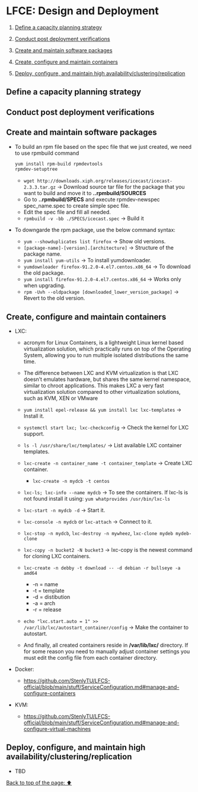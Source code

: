 # LFCE: Design and Deployment

1. [Define a capacity planning strategy](https://github.com/StenlyTU/LFCE-official/blob/main/stuff/LFCE_DesignandDeployment.md#Define-a-capacity-planning-strategy)

2. [Conduct post deployment verifications](https://github.com/StenlyTU/LFCE-official/blob/main/stuff/LFCE_DesignandDeployment.md#Conduct-post-deployment-verifications)

3. [Create and maintain software packages](https://github.com/StenlyTU/LFCE-official/blob/main/stuff/LFCE_DesignandDeployment.md#Create-and-maintain-software-packages)

4. [Create, configure and maintain containers](https://github.com/StenlyTU/LFCE-official/blob/main/stuff/LFCE_DesignandDeployment.md#Create,-configure-and-maintain-containers)

4. [Deploy, configure, and maintain high availability/clustering/replication](https://github.com/StenlyTU/LFCE-official/blob/main/stuff/LFCE_DesignandDeployment.md#Deploy,-configure,-and-maintain-high-availability/clustering/replication)

## Define a capacity planning strategy

## Conduct post deployment verifications

## Create and maintain software packages

- To build an rpm file based on the spec file that we just created, we need to use rpmbuild command
    ```bash
    yum install rpm-build rpmdevtools
    rpmdev-setuptree
    ```
    - `wget http://downloads.xiph.org/releases/icecast/icecast-2.3.3.tar.gz` -> Download source tar file for the package that you want to build and move it to **..rpmbuild/SOURCES**
    - Go to **..rpmbuild/SPECS** and execute rpmdev-newspec spec_name.spec to create simple spec file.
    - Edit the spec file and fill all needed.
    - `rpmbuild -v -bb ./SPECS/icecast.spec` -> Build it

- To downgarde the rpm package, use the below command syntax:
   - `yum --showduplicates list firefox` -> Show old versions.
   - `[package-name]-[version].[architecture]` -> Structure of the package name.
   - `yum install yum-utils` -> To install yumdownloader.
   - `yumdownloader firefox-91.2.0-4.el7.centos.x86_64` -> To download the old package.
   - `yum install firefox-91.2.0-4.el7.centos.x86_64` -> Works only when upgrading.
   - `rpm -Uvh --oldpackage [downloaded_lower_version_package]` -> Revert to the old version.

## Create, configure and maintain containers

- LXC:
    - acronym for Linux Containers, is a lightweight Linux kernel based virtualization solution,
      which practically runs on top of the Operating System, allowing you to run multiple isolated
      distributions the same time.

    - The difference between LXC and KVM virtualization is that LXC doesn’t emulates hardware, but
    shares the same kernel namespace, similar to chroot applications. This makes LXC a very fast virtualization solution compared to other virtualization solutions, such as KVM, XEN or VMware

    - `yum install epel-release && yum install lxc lxc-templates` -> Install it.

    - `systemctl start lxc; lxc-checkconfig` -> Check the kernel for LXC support.

    - `ls -l /usr/share/lxc/templates/` -> List available LXC container templates.

    - `lxc-create -n container_name -t container_template` -> Create LXC container.
        - `lxc-create -n mydcb -t centos`

    - `lxc-ls; lxc-info --name mydcb` -> To see the containers. If lxc-ls is not found install it using: `yum whatprovides /usr/bin/lxc-ls`

    - `lxc-start -n mydcb -d` -> Start it.

    - `lxc-console -n mydcb` or `lxc-attach` -> Connect to it.

    - `lxc-stop -n mydcb`, `lxc-destroy -n mywheez`, `lxc-clone mydeb mydeb-clone`

    - `lxc-copy -n bucket2 -N bucket3` -> lxc-copy is the newest command for cloning LXC containers.

    - `lxc-create -n debby -t download -- -d debian -r bullseye -a amd64`
        - -n = name
        - -t = template
        - -d = distibution
        - -a = arch
        - -r = release

    - `echo "lxc.start.auto = 1" >> /var/lib/lxc/autostart_container/config` -> Make the container to autostart.

    - And finally, all created containers reside in **/var/lib/lxc/** directory. If for some reason you need to
    manually adjust container settings you must edit the config file from each container directory.

- Docker:

    - https://github.com/StenlyTU/LFCS-official/blob/main/stuff/ServiceConfiguration.md#manage-and-configure-containers

- KVM:
    - https://github.com/StenlyTU/LFCS-official/blob/main/stuff/ServiceConfiguration.md#manage-and-configure-virtual-machines

## Deploy, configure, and maintain high availability/clustering/replication

- TBD

[Back to top of the page: ⬆️](https://github.com/StenlyTU/LFCE-official/blob/main/stuff/LFCE_DesignandDeployment.md#Define-a-capacity-planning-strategy)